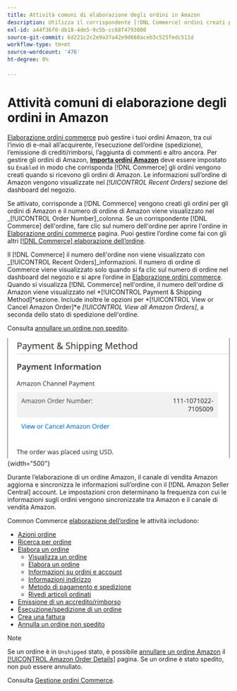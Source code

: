 ```yaml
---
title: Attività comuni di elaborazione degli ordini in Amazon
description: Utilizza il corrispondente [!DNL Commerce] ordini creati per gli ordini di Amazon per gestire l'attività e l'elaborazione degli ordini in [!UICONTROL Commerce] Amministratore
exl-id: a44f36f0-db18-4de5-9c5b-cc68f4793008
source-git-commit: 6d221c2c2e9a37a42e9d660aceb3c525fedc511d
workflow-type: tm+mt
source-wordcount: '476'
ht-degree: 0%

---
```


# Attività comuni di elaborazione degli ordini in Amazon

[Elaborazione ordini commerce](https://experienceleague.adobe.com/docs/commerce-admin/stores-sales/order-management/orders/order-processing.html#process-an-order) può gestire i tuoi ordini Amazon, tra cui l’invio di e-mail all’acquirente, l’esecuzione dell’ordine (spedizione), l’emissione di crediti/rimborsi, l’aggiunta di commenti e altro ancora. Per gestire gli ordini di Amazon, [**Importa ordini Amazon**](./order-settings.md) deve essere impostato su `Enabled` in modo che corrisponda [!DNL Commerce] gli ordini vengono creati quando si ricevono gli ordini di Amazon. Le informazioni sull’ordine di Amazon vengono visualizzate nel *[!UICONTROL Recent Orders]* sezione del dashboard del negozio.

Se attivato, corrisponde a [!DNL Commerce] vengono creati gli ordini per gli ordini di Amazon e il numero di ordine di Amazon viene visualizzato nel _[!UICONTROL Order Number]_colonna. Se un corrispondente [!DNL Commerce] dell&#39;ordine, fare clic sul numero dell&#39;ordine per aprire l&#39;ordine in [Elaborazione ordini commerce](https://experienceleague.adobe.com/docs/commerce-admin/stores-sales/order-management/orders/order-processing.html#process-an-order) pagina. Puoi gestire l’ordine come fai con gli altri [[!DNL Commerce] elaborazione dell’ordine](https://experienceleague.adobe.com/docs/commerce-admin/stores-sales/order-management/orders/order-processing.html#process-an-order).

Il [!DNL Commerce] il numero dell&#39;ordine non viene visualizzato con _[!UICONTROL Recent Orders]_informazioni. Il numero di ordine di Commerce viene visualizzato solo quando si fa clic sul numero di ordine nel dashboard del negozio e si apre l’ordine in [Elaborazione ordini commerce](https://experienceleague.adobe.com/docs/commerce-admin/stores-sales/order-management/orders/order-processing.html#process-an-order). Quando si visualizza [!DNL Commerce] nell&#39;ordine, il numero dell&#39;ordine di Amazon viene visualizzato nel *[!UICONTROL Payment & Shipping Method]*sezione. Include inoltre le opzioni per *[!UICONTROL View or Cancel Amazon Order]*e *[!UICONTROL View all Amazon Orders]*, a seconda dello stato di spedizione dell&#39;ordine.

Consulta [annullare un ordine non spedito](./cancel-unshipped-order.md).

![Informazioni sull’ordine di Amazon nell’ordine Commerce](assets/amazon-order-number-payment-info.png){width="500"}

Durante l’elaborazione di un ordine Amazon, il canale di vendita Amazon aggiorna e sincronizza le informazioni sull’ordine con il [!DNL Amazon Seller Central] account. Le impostazioni cron determinano la frequenza con cui le informazioni sugli ordini vengono sincronizzate tra Amazon e il canale di vendita Amazon.

Common Commerce [elaborazione dell’ordine](https://experienceleague.adobe.com/docs/commerce-admin/stores-sales/order-management/orders/order-processing.html#process-an-order) le attività includono:

- [Azioni ordine](https://experienceleague.adobe.com/docs/commerce-admin/stores-sales/order-management/orders/orders.html#actions)
- [Ricerca per ordine](https://experienceleague.adobe.com/docs/commerce-admin/stores-sales/order-management/orders/orders.html#order-search)
- [Elabora un ordine](https://experienceleague.adobe.com/docs/commerce-admin/stores-sales/order-management/orders/order-processing.html#process-an-order)
   - [Visualizza un ordine](https://experienceleague.adobe.com/docs/commerce-admin/stores-sales/order-management/orders/order-processing.html#process-an-order#view-an-order)
   - [Elabora un ordine](https://experienceleague.adobe.com/docs/commerce-admin/stores-sales/order-management/orders/order-processing.html#process-an-order#process-an-order)
   - [Informazioni su ordini e account](https://experienceleague.adobe.com/docs/commerce-admin/stores-sales/order-management/orders/order-processing.html#process-an-order#order-and-account-information)
   - [Informazioni indirizzo](https://experienceleague.adobe.com/docs/commerce-admin/stores-sales/order-management/orders/order-processing.html#process-an-order#address-information)
   - [Metodo di pagamento e spedizione](https://experienceleague.adobe.com/docs/commerce-admin/stores-sales/order-management/orders/order-processing.html#process-an-order#payment--shipping-method)
   - [Rivedi articoli ordinati](https://experienceleague.adobe.com/docs/commerce-admin/stores-sales/order-management/orders/order-processing.html#process-an-order#review-items-ordered)
- [Emissione di un accredito/rimborso](https://experienceleague.adobe.com/docs/commerce-admin/stores-sales/order-management/credit-memos/credit-memo-create.html)
- [Esecuzione/spedizione di un ordine](https://experienceleague.adobe.com/docs/commerce-admin/stores-sales/order-management/shipments.html#create-a-shipment)
- [Crea una fattura](https://experienceleague.adobe.com/docs/commerce-admin/stores-sales/order-management/invoices.html#create-an-invoice)
- [Annulla un ordine non spedito](./cancel-unshipped-order.md)

>[!NOTE]
>
>Se un ordine è in `Unshipped` stato, è possibile [annullare un ordine Amazon](./cancel-unshipped-order.md) il [[!UICONTROL Amazon Order Details]](./amazon-order-details.md) pagina. Se un ordine è stato spedito, non può essere annullato.

Consulta [Gestione ordini Commerce](https://experienceleague.adobe.com/docs/commerce-admin/stores-sales/introduction.html#order-management-and-operations).
